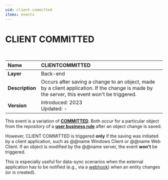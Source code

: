 ```yaml
---
uid: client-committed
items: events
---
```


# CLIENT COMMITTED

<br />

|Name| CLIENTCOMMITTED
|:------|:------
|**Layer**|Back-end
| **Description**|Occurs after saving a change to an object, made by a client application. If the change is made by the server, this event won't be triggered.
| **Version**|Introduced: 2023 <br/> Updated: -

This event is a variation of **[COMMITTED](./committed.md)**. Both occur for a particular object from the repository of a **[user business rule](../index.md)** after an object change is saved. 

However, CLIENT COMMITTED is triggered **only** if the saving was initiated by a client application, such as @@name Windows Client or @@name Web Client. If an object is modified by the @@name server, the event **won't** be triggered. 

This is especially useful for data-sync scenarios when the external application has to be notified (e.g., via a [webhook](../action-types/webhook.md)) when an entity changes (or is created).
